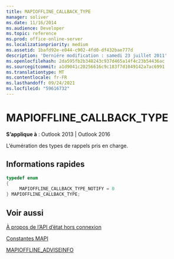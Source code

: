 ```yaml
---
title: MAPIOFFLINE_CALLBACK_TYPE
manager: soliver
ms.date: 11/16/2014
ms.audience: Developer
ms.topic: reference
ms.prod: office-online-server
ms.localizationpriority: medium
ms.assetid: 1bafd92e-e044-c902-4fd0-df432bae777d
description: 'Derniére modification : samedi 23 juillet 2011'
ms.openlocfilehash: 2da595fb2b348243c937d465a14f4c23b54436ac
ms.sourcegitcommit: a1d9041c20256616c9c183f7d1049142a7ac6991
ms.translationtype: MT
ms.contentlocale: fr-FR
ms.lasthandoff: 09/24/2021
ms.locfileid: "59616732"
---
```

# <a name="mapioffline_callback_type"></a>MAPIOFFLINE_CALLBACK_TYPE

  
  
**S’applique à** : Outlook 2013 | Outlook 2016 
  
L’éumération des types de rappels pris en charge.
  
## <a name="quick-info"></a>Informations rapides

```cpp
typedef enum  
{  
     MAPIOFFLINE_CALLBACK_TYPE_NOTIFY = 0 
} MAPIOFFLINE_CALLBACK_TYPE;  

```

## <a name="see-also"></a>Voir aussi



[À propos de l’API d’état hors connexion](about-the-offline-state-api.md)
  
[Constantes MAPI](mapi-constants.md)
  
[MAPIOFFLINE_ADVISEINFO](mapioffline_adviseinfo.md)

